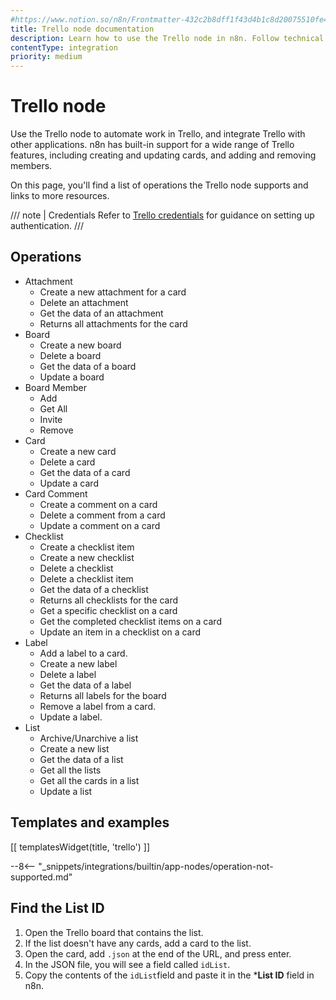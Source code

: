```yaml
---
#https://www.notion.so/n8n/Frontmatter-432c2b8dff1f43d4b1c8d20075510fe4
title: Trello node documentation
description: Learn how to use the Trello node in n8n. Follow technical documentation to integrate Trello node into your workflows.
contentType: integration
priority: medium
---
```


# Trello node

Use the Trello node to automate work in Trello, and integrate Trello with other applications. n8n has built-in support for a wide range of Trello features, including creating and updating cards, and adding and removing members. 

On this page, you'll find a list of operations the Trello node supports and links to more resources.

/// note | Credentials
Refer to [Trello credentials](/integrations/builtin/credentials/trello/) for guidance on setting up authentication. 
///

## Operations

* Attachment
    * Create a new attachment for a card
    * Delete an attachment
    * Get the data of an attachment
    * Returns all attachments for the card
* Board
    * Create a new board
    * Delete a board
    * Get the data of a board
    * Update a board
* Board Member
    * Add
    * Get All
    * Invite
    * Remove
* Card
    * Create a new card
    * Delete a card
    * Get the data of a card
    * Update a card
* Card Comment
    * Create a comment on a card
    * Delete a comment from a card
    * Update a comment on a card
* Checklist
    * Create a checklist item
    * Create a new checklist
    * Delete a checklist
    * Delete a checklist item
    * Get the data of a checklist
    * Returns all checklists for the card
    * Get a specific checklist on a card
    * Get the completed checklist items on a card
    * Update an item in a checklist on a card
* Label
    * Add a label to a card.
    * Create a new label
    * Delete a label
    * Get the data of a label
    * Returns all labels for the board
    * Remove a label from a card.
    * Update a label.
* List
    * Archive/Unarchive a list
    * Create a new list
    * Get the data of a list
    * Get all the lists
    * Get all the cards in a list
    * Update a list

## Templates and examples

<!-- see https://www.notion.so/n8n/Pull-in-templates-for-the-integrations-pages-37c716837b804d30a33b47475f6e3780 -->
[[ templatesWidget(title, 'trello') ]]

--8<-- "_snippets/integrations/builtin/app-nodes/operation-not-supported.md"

## Find the List ID

1. Open the Trello board that contains the list.
2. If the list doesn't have any cards, add a card to the list.
3. Open the card, add `.json` at the end of the URL, and press enter.
4. In the JSON file, you will see a field called `idList`.
5. Copy the contents of the `idList`field and paste it in the ***List ID** field in n8n.






